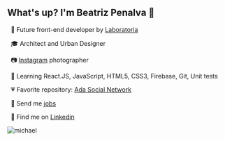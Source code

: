 ## What's up? I'm Beatriz Penalva :wave:

&nbsp;
🚀 Future front-end developer by [Laboratoria](https://www.laboratoria.la/)

&nbsp;
🎓 Architect and Urban Designer

&nbsp;
📷 [Instagram](https://www.instagram.com/beatrizpenalva_/) photographer

&nbsp;
📖 Learning React.JS, JavaScript, HTML5, CSS3, Firebase, Git, Unit tests

&nbsp;
💗 Favorite repository: [Ada Social Network](https://github.com/beatrizpenalva/ada-social-network)

&nbsp;
💌 Send me <a href="mailto:biapenalva@gmail.com">jobs</a>

&nbsp;
💼 Find me on [Linkedin](https://www.linkedin.com/in/beatrizpenalva/)

![michael](https://i.giphy.com/media/ALNEAekQx2nv36kERv/giphy.webp)

